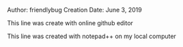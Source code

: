 Author: friendlybug
Creation Date: June 3, 2019


This line was create with online github editor

This line was created with notepad++ on my local computer
